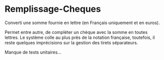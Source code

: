 # Remplissage-Cheques
Converti une somme fournie en lettre (en Français uniquement et en euros).

Permet entre autre, de compléter un chèque avec la somme en toutes lettres.
Le système colle au plus près de la notation française, toutefois, il reste quelques imprécisions sur la gestion des tirets séparateurs.

Manque de tests unitaires...
